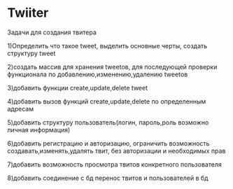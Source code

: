 # Twiiter

Задачи для создания твитера

1)Определить что такое tweet, выделить основные черты, создать структуру tweet

2)создать массив для хранения tweetов, для последующей проверки функционала по добавлению,изменению,удалению tweetов

3)добавить функции create,update,delete tweet

4)добавить вызов функций create,update,delete по определенным адресам

5)добавить структуру пользователь(логин, пароль,роль возможно личная информация)

6)добавить регистрацию и авторизацию, ограничить возможность создавать,изменять,удалять твит, без авторизации и необходимых прав

7)добавить возможность просмотра твитов конкретного пользователя

8)добавить соединение с бд перенос твитов и пользователей в бд

